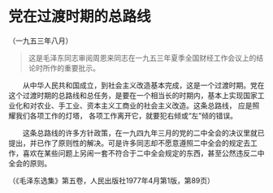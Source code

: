 # 党在过渡时期的总路线  
（一九五三年八月）  
  
> 这是毛泽东同志审阅周恩来同志在一九五三年夏季全国财经工作会议上的结论时所作的重要批示。   
  
　　从中华人民共和国成立，到社会主义改造基本完成，这是一个过渡时期。党在这个过渡时期的总路线和总任务，是要在一个相当长的时期内，基本上实现国家工业化和对农业、手工业、资本主义工商业的社会主义改造。这条总路线， 应是照耀我们各项工作的灯塔， 各项工作离开它，就要犯右倾或“左”倾的错误。   
  
　　这条总路线的许多方针政策，在一九四九年三月的党的二中全会的决议里就已提出，并已作了原则性的解决。可是许多同志却不愿意遵照二中全会的规定去工作，喜欢在某些问题上另闹一套不符合于二中全会规定的东西，甚至公然违反二中全会的原则。   
  
（《毛泽东选集》第五卷，人民出版社1977年4月第1版，第89页）   
  
  
   
  
　　   
  
  